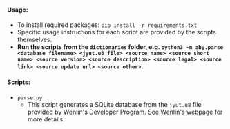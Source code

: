 #### Usage:
- To install required packages: `pip install -r requirements.txt`
- Specific usage instructions for each script are provided by the scripts themselves.
- **Run the scripts from the `dictionaries` folder, e.g. `python3 -m aby.parse <database filename> <jyut.u8 file> <source name> <source short name> <source version> <source description> <source legal> <source link> <source update url> <source other>`.**

#### Scripts:
- `parse.py`
  - This script generates a SQLite database from the `jyut.u8` file provided by Wenlin's Developer Program. See [Wenlin's webpage](https://wenlin.com/developers) for more details.
